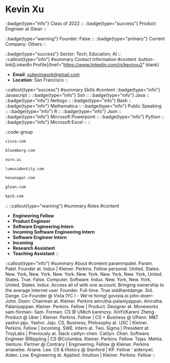 # Kevin Xu
::badge{type="info"}
Class of 2022
::
::badge{type="success"}
Product Engineer at Glean
::

::badge{type="warning"}
Founder: False
::
::badge{type="primary"}
Current Company: Others
::

::badge{type="success"}
Sector: Tech; Education; AI
::
::callout{type="info"}
#summary
Contact Information
#content
:button-link[LinkedIn Profile]{href="https://www.linkedin.com/in/kevinxu2" blank}
- **Email**: xukevinwork@gmail.com
- **Location**: San Francisco
::

::callout{type="success"}
#summary
Skills
#content
::badge{type="info"}
Javascript
::
::badge{type="info"}
Ssh
::
::badge{type="info"}
Java
::
::badge{type="info"}
Netlogo
::
::badge{type="info"}
Bash
::
::badge{type="info"}
Mathematica
::
::badge{type="info"}
Public Speaking
::
::badge{type="info"}
R
::
::badge{type="info"}
Json
::
::badge{type="info"}
Microsoft Powerpoint
::
::badge{type="info"}
Python
::
::badge{type="info"}
Microsoft Excel
::
::

::code-group
```bash [Cisco]
cisco.com
```
```bash [Bloomberg]
bloomberg.com
```
```bash [Nuro]
nuro.ai
```
```bash [Lumos]
lumosidentity.com
```
```bash [Kartik Hosanagar - Professor at The Wharton School]
hosanagar.com
```
```bash [Glean]
glean.com
```
```bash [Kleiner Perkins Caufield & Byers]
kpcb.com
```
::
::callout{type="warning"}
#summary
Roles
#content
- **Engineering Fellow**
- **Product Engineer**
- **Software Engineering Intern**
- **Incoming Software Engineering Intern**
- **Software Engineer Intern**
- **Incoming**
- **Research Assistant**
- **Teaching Assistant**
::

::callout{type="info"}
#summary
About
#content
parammpatel. Param. Patel. Founder at. Indux | Kleiner. Perkins. Fellow personal. United. States. New. York, New. York. New. York. New. York. New. York, New. York, United. States. True. False. Computer. Software. Indux. New. York, New. York, United. States. Indux. Access all of with one account. Bringing ownership to the average internet user. Founder. Full-time. True siddhantdange. Sid. Dange. Co-Founder @ Vista (YC ) - We're hiring! govista.io john-doerr- John. Doerr. Chairman at. Kleiner. Perkins amrutha-palaniyappan. Amrutha. Palaniyappan. Kleiner. Perkins. Fellow | Product. Designer at. Moveworks sam-forman- Sam. Forman. CS @ UMich karenzxy. XinYi(Karen) Zheng. Product @ Uber | Kleiner. Perkins. Fellow | CS + Business @ UPenn. M&T yashvi-jaju. Yashvi. Jaju. CS, Business, Philosophy at. USC | Kleiner. Perkins. Fellow | Incoming. SWE. Intern at. Two. Sigma | President at. TroyLabs | Previously at. Slack caitlyn-chen. Caitlyn. Chen. Software. Engineer @Rippling | CS @Columbia. Kleiner. Perkins. Fellow. Tejas. Mehta. Venture. Partner @ Contrary | Engineering. Fellow @ Kleiner. Perkins arianelee. Ariane. Lee. CS & History @ Stanford | KP. Fellow ‘ aidenywl. Aiden. Low. Engineering at. Applied. Intuition | Kleiner. Perkins. Fellow
::
